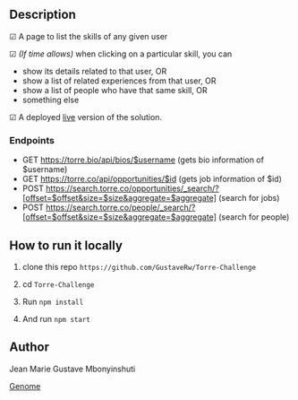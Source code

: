 ## Description
☑ A page to list the skills of any given user 


☑ *(If time allows)* when clicking on a particular skill, you can
- show its details related to that user, OR
- show a list of related experiences from that user, OR
- show a list of people who have that same skill, OR
- something else


☑ A deployed [live]() version of the solution.

### Endpoints
- GET https://torre.bio/api/bios/$username (gets bio information of $username)
- GET https://torre.co/api/opportunities/$id (gets job information of $id)
- POST https://search.torre.co/opportunities/_search/?[offset=$offset&size=$size&aggregate=$aggregate] (search for jobs)
- POST https://search.torre.co/people/_search/?[offset=$offset&size=$size&aggregate=$aggregate] (search for people)

## How to run it locally


1. clone this repo `https://github.com/GustaveRw/Torre-Challenge`

2. cd `Torre-Challenge`

3. Run `npm install`

4.  And run `npm start`

## Author

Jean Marie Gustave Mbonyinshuti

[Genome]()
